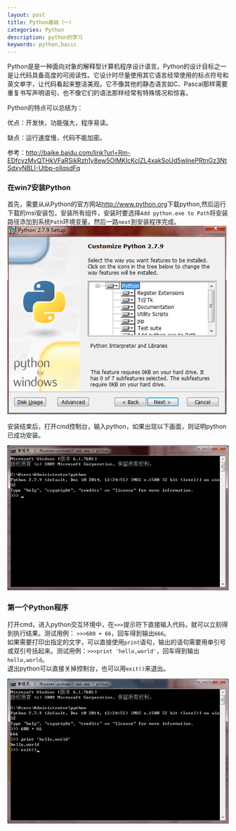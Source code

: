 ```yaml
---
layout: post
title: Python基础（一）
categories: Python
description: python的学习
keywords: python,basic
---
```


Python是是一种面向对象的解释型计算机程序设计语言。Python的设计目标之一是让代码具备高度的可阅读性。它设计时尽量使用其它语言经常使用的标点符号和英文单字，让代码看起来整洁美观。它不像其他的静态语言如C、Pascal那样需要重复书写声明语句，也不像它们的语法那样经常有特殊情况和惊喜。

Python的特点可以总结为：

优点：开发快，功能强大，程序易读。

缺点：运行速度慢，代码不能加密。

参考：<http://baike.baidu.com/link?url=Rm-EDfcyzMvQTHkVFaRSikRzh1y8ew5OlMKlcKcIZL4xakSoUd5wInePRtnGz3NtSdxyNBLI-Utbp-ollqsdFq>

### 在win7安装Python

首先，需要从从Python的官方网站<http://www.python.org>下载python,然后运行下载的msi安装包，安装所有组件，安装时要选择`Add python.exe to Path`将安装路径添加到系统`Path`环境变量。然后一路`next`到安装程序完成。  
![python-install-1](/images/posts/python/install-1.png)

安装结束后，打开cmd控制台，输入python，如果出现以下画面，则证明python已成功安装。

![python-install](/images/posts/python/install.png)

### 第一个Python程序

打开cmd，进入python交互环境中，在`>>>`提示符下直接输入代码，就可以立刻得到执行结果。测试用例：
`>>>600 + 66`，回车得到输出`666`。  
如果需要打印出指定的文字，可以直接使用`print`语句，输出的语句需要用单引号或双引号括起来。测试用例：`>>>print 'hello,world'`，回车得到输出`hello,world`。  
退出python可以直接关掉控制台，也可以用`exit()`来退出。

![python-test-1](/images/posts/python/test-1.png)



